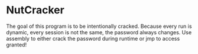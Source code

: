 # NutCracker
The goal of this program is to be intentionally cracked. Because every run is dynamic, every session is not the same, the password always changes. Use assembly to either crack the password during runtime or jmp to access granted!
